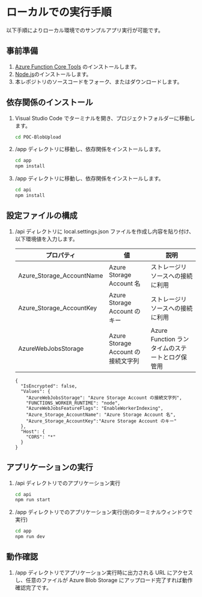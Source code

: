 # ローカルでの実行手順
以下手順によりローカル環境でのサンプルアプリ実行が可能です。

## 事前準備
1. [Azure Function Core Tools](https://learn.microsoft.com/en-us/azure/azure-functions/functions-run-local?tabs=windows%2Cisolated-process%2Cnode-v4%2Cpython-v2%2Chttp-trigger%2Ccontainer-apps&pivots=programming-language-csharp) のインストールします。
1. [Node.js](https://nodejs.org/en/download)のインストールします。
1. 本レポジトリのソースコードをフォーク、またはダウンロードします。

## 依存関係のインストール
1. Visual Studio Code でターミナルを開き、プロジェクトフォルダーに移動します。
    ```Bash
    cd POC-BlobUpload
    ```
1. /app ディレクトリに移動し、依存関係をインストールします。
    ```Bash
    cd app
    npm install
    ```
1. /app ディレクトリに移動し、依存関係をインストールします。
    ```Bash
    cd api
    npm install
    ```

## 設定ファイルの構成
1. /api ディレクトリに local.settings.json ファイルを作成し内容を貼り付け、以下環境値を入力します。

    | プロパティ | 値 | 説明 |
    |  -------------  |  -------------  |  -------------  |
    | Azure_Storage_AccountName | Azure Storage Account 名 | ストレージリソースへの接続に利用 |
    | Azure_Storage_AccountKey	| Azure Storage Account のキー | ストレージリソースへの接続に利用 |
    | AzureWebJobsStorage | Azure Storage Account の接続文字列 | Azure Function ランタイムのステートとログ保管用 |

    ```
    {
      "IsEncrypted": false,
      "Values": {
        "AzureWebJobsStorage": "Azure Storage Account の接続文字列",
        "FUNCTIONS_WORKER_RUNTIME": "node",
        "AzureWebJobsFeatureFlags": "EnableWorkerIndexing",
        "Azure_Storage_AccountName": "Azure Storage Account 名",
        "Azure_Storage_AccountKey":"Azure Storage Account のキー"
      },
      "Host": {
        "CORS": "*"
      }
    }
    ```

## アプリケーションの実行
1. /api ディレクトリでのアプリケーション実行
    ```Bash
    cd api
    npm run start
    ```

1. /app ディレクトリでのアプリケーション実行(別のターミナルウィンドウで実行)
    ```Bash
    cd app
    npm run dev
    ```

## 動作確認
1. /app ディレクトリでアプリケーション実行時に出力される URL にアクセスし、任意のファイルが Azure Blob Storage にアップロード完了すれば動作確認完了です。